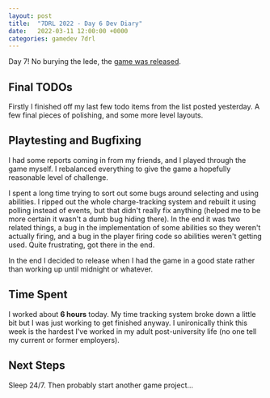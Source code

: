```yaml
---
layout: post
title:  "7DRL 2022 - Day 6 Dev Diary"
date:   2022-03-11 12:00:00 +0000
categories: gamedev 7drl
---
```


Day 7! No burying the lede, the [game was released](https://mrhthepie.itch.io/knights-in-the-round).

## Final TODOs

Firstly I finished off my last few todo items from the list posted yesterday. A few final pieces of polishing, and some more level layouts.

## Playtesting and Bugfixing

I had some reports coming in from my friends, and I played through the game myself. I rebalanced everything to give the game a hopefully reasonable level of challenge.

I spent a long time trying to sort out some bugs around selecting and using abilities. I ripped out the whole charge-tracking system and rebuilt it using polling instead of events, but that didn't really fix anything (helped me to be more certain it wasn't a dumb bug hiding there). In the end it was two related things, a bug in the implementation of some abilities so they weren't actually firing, and a bug in the player firing code so abilities weren't getting used. Quite frustrating, got there in the end.

In the end I decided to release when I had the game in a good state rather than working up until midnight or whatever.

## Time Spent

I worked about **6 hours** today. My time tracking system broke down a little bit but I was just working to get finished anyway. I unironically think this week is the hardest I've worked in my adult post-university life (no one tell my current or former employers).

## Next Steps

Sleep 24/7. Then probably start another game project...
